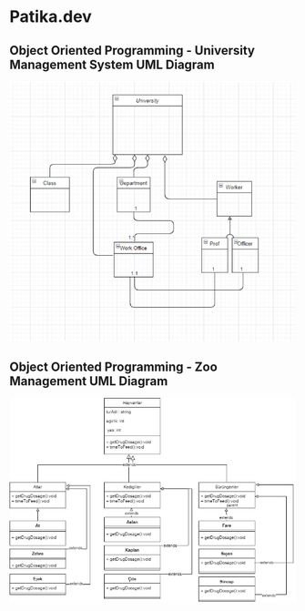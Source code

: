 # Patika.dev

## Object Oriented Programming - University Management System UML Diagram
![alt text](https://github.com/ouzdev/patika.dev/blob/main/university-management-system-uml-diagram.png?raw=true)

## Object Oriented Programming - Zoo Management UML Diagram
![alt text](https://github.com/ouzdev/patika.dev/blob/9ab651c871edfcc4574118b93416bdb230c751d6/patika-oop-homework/ZooOOP.jpg)

